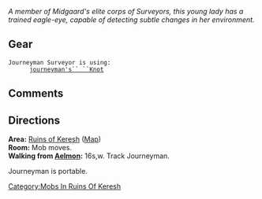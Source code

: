 *A member of Midgaard's elite corps of Surveyors, this young lady has a
trained eagle-eye, capable of detecting subtle changes in her
environment.*

## Gear

`Journeyman Surveyor is using:`  
<worn on arms>`      `[`journeyman's`` ``Knot`](Journeyman's_Knot "wikilink")

## Comments

## Directions

**Area:** [Ruins of Keresh](:Category:Ruins_Of_Keresh "wikilink")
([Map](Ruins_Of_Keresh_Map "wikilink"))  
**Room:** Mob moves.  
**Walking from [Aelmon](Aelmon "wikilink"):** 16s,w. Track Journeyman.

Journeyman is portable.

[Category:Mobs In Ruins Of
Keresh](Category:Mobs_In_Ruins_Of_Keresh "wikilink")
